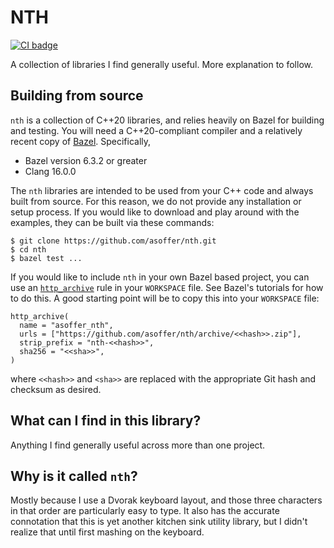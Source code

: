 # NTH
[![CI badge](https://github.com/asoffer/nth/workflows/CI/badge.svg)](https://github.com/asoffer/nth/actions?query=workflow%3ACI)

A collection of libraries I find generally useful. More explanation to follow.

## Building from source

`nth` is a collection of C++20 libraries, and relies heavily on Bazel for
building and testing. You will need a C++20-compliant compiler and a relatively
recent copy of [Bazel](https://bazel.build/). Specifically,

* Bazel version 6.3.2 or greater
* Clang 16.0.0

The `nth` libraries are intended to be used from your C++ code and always built
from source. For this reason, we do not provide any installation or setup
process. If you would like to download and play around with the examples, they
can be built via these commands:

```
$ git clone https://github.com/asoffer/nth.git
$ cd nth
$ bazel test ...
```

If you would like to include `nth` in your own Bazel based project, you can
use an [`http_archive`](https://bazel.build/rules/lib/repo/http) rule in your
`WORKSPACE` file. See Bazel's tutorials for how to do this. A good starting
point will be to copy this into your `WORKSPACE` file:

```
http_archive(
  name = "asoffer_nth",
  urls = ["https://github.com/asoffer/nth/archive/<<hash>>.zip"],
  strip_prefix = "nth-<<hash>>",
  sha256 = "<<sha>>",
)
```

where `<<hash>>` and `<sha>>` are replaced with the appropriate Git hash and
checksum as desired.

## What can I find in this library?

Anything I find generally useful across more than one project.

## Why is it called `nth`?

Mostly because I use a Dvorak keyboard layout, and those three characters in
that order are particularly easy to type. It also has the accurate connotation
that this is yet another kitchen sink utility library, but I didn't realize that
until first mashing on the keyboard.

